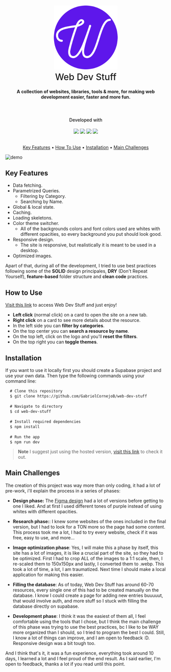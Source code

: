 <h1 align="center" style="font-weight: 500">
  <br>
  <img src="./public/logo.png" width="200" alt="WebDevStuff">
  <br>
  Web Dev Stuff
  <br>
</h1>

<h4 align="center">A collection of websites, libraries, tools & more, for making web development easier, faster and more fun.</h4>

<br>

<h4 align="center" style="font-weight: 500">
Developed with
</h4>
<div align="center">
  <img src="https://img.shields.io/badge/React-20232A?style=for-the-badge&logo=react&logoColor=61DAFB">
  <img src="https://img.shields.io/badge/TypeScript-007ACC?style=for-the-badge&logo=typescript&logoColor=white">
  <img src="https://img.shields.io/badge/Sass-CC6699?style=for-the-badge&logo=sass&logoColor=white">
  <img src="https://img.shields.io/badge/Supabase-181818?style=for-the-badge&logo=supabase&logoColor=white">
</div>

<br>

<p align="center">
  <a href="#key-features">Key Features</a> •
  <a href="#how-to-use">How To Use</a> •
  <a href="#installation">Installation</a> •
  <a href="#main-challenges">Main Challenges</a>
</p>

![demo](./webdevstuff.gif)

## **Key Features**

- Data fetching.
- Parametrized Queries.
  - Filtering by Category.
  - Searching by Name.
- Global & local state.
- Caching.
- Loading skeletons.
- Color theme switcher.
  - All of the backgrounds colors and font colors used are whites with different opacities, so every background you put should look good.
- Responsive design.
  - The site is responsive, but realistically it is meant to be used in a desktop.
- Optimized images.

Apart of that, during all of the development, I tried to use best practices following some of the **SOLID** design principales, **DRY** (Don't Repeat Yourself), **feature-based** folder structure and **clean code** practices.

## **How to Use**

[Visit this link](https://web-dev-stuff.vercel.app/) to access Web Dev Stuff and just enjoy!

- **Left click** (normal click) on a card to open the site on a new tab.
- **Right click** on a card to see more details about the resource.
- In the left side you can **filter by categories**.
- On the top center you can **search a resource by name**.
- On the top left, click on the logo and you'll **reset the filters**.
- On the top right you can **toggle themes**.

## **Installation**

If you want to use it locally first you should create a Supabase project and use your own data. Then type the following commands using your command line:

      # Clone this repository
      $ git clone https://github.com/GabrielCornejoB/web-dev-stuff

      # Navigate to directory
      $ cd web-dev-stuff

      # Install required dependencies
      $ npm install

      # Run the app
      $ npm run dev

> **Note**
> I suggest just using the hosted version, [visit this link](https://web-dev-stuff.vercel.app/) to check it out.

## **Main Challenges**

The creation of this project was way more than only coding, it had a lot of pre-work, i'll explain the process in a series of phases:

- **Design phase:** The [Figma design](https://www.figma.com/file/3VRAIFRokJz85VGeRRhsUV/WebDevStuff?type=design&node-id=0%3A1&t=B9mmnKcbgjL98w2n-1) had a lot of versions before getting to one I liked. And at first I used different tones of purple instead of using whites with different opacities.

- **Research phase:**: I knew some websites of the ones included in the final version, but I had to look for a TON more so the page had some content. This process took me a lot, I had to try every website, check if it was free, easy to use, and more...

- **Image optimization phase**: Yes, I will make this a phase by itself, this site has a lot of images, it is like a crucial part of the site, so they had to be optimized. First I had to crop ALL of the images to a 1:1 scale, then, I re-scaled them to 150x150px and lastly, I converted them to .webp. This took a lot of time, a lot, I am traumatized. Next time I should make a local application for making this easier.

- **Filling the database**: As of today, Web Dev Stuff has around 60-70 resources, every single one of this had to be created manually on the database. I know I could create a page for adding new entries buuuuut, that would involve auth, and more stuff so I stuck with filling the database directly on supabase.

- **Development phase**: I think it was the easiest of them all, I feel comfortable using the tools that I chose, but I think the main challenge of this phase was trying to use the best practices, bc I like to be WAY more organized than I should, so I tried to program the best I could. Still, I know a lot of things can improve, and I am open to feedback :D. Responsive design was a bit tough too.

And I think that's it, it was a fun experience, everything took around 10 days, I learned a lot and I feel proud of the end result. As I said earlier, I'm open to feedback, thanks a lot if you read until this point.
